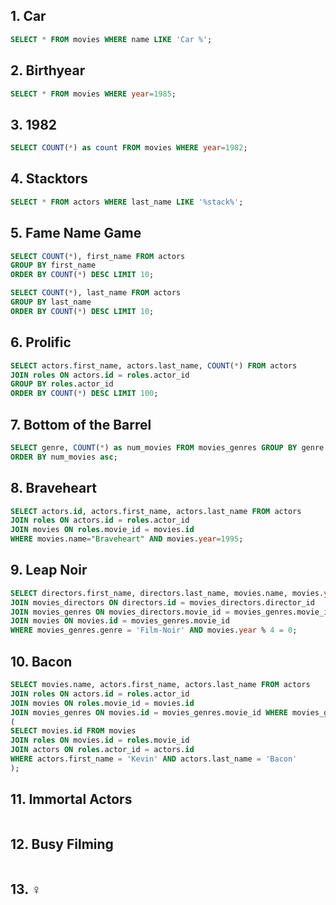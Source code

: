 ## 1. Car
``` sql
SELECT * FROM movies WHERE name LIKE 'Car %';
```

## 2. Birthyear
``` sql
SELECT * FROM movies WHERE year=1985;
```

## 3. 1982
``` sql
SELECT COUNT(*) as count FROM movies WHERE year=1982;
```

## 4. Stacktors
``` sql
SELECT * FROM actors WHERE last_name LIKE '%stack%';
```

## 5. Fame Name Game
``` sql
SELECT COUNT(*), first_name FROM actors 
GROUP BY first_name 
ORDER BY COUNT(*) DESC LIMIT 10;

SELECT COUNT(*), last_name FROM actors 
GROUP BY last_name 
ORDER BY COUNT(*) DESC LIMIT 10;
```

## 6. Prolific
``` sql
SELECT actors.first_name, actors.last_name, COUNT(*) FROM actors 
JOIN roles ON actors.id = roles.actor_id 
GROUP BY roles.actor_id 
ORDER BY COUNT(*) DESC LIMIT 100;
```

## 7. Bottom of the Barrel
``` sql
SELECT genre, COUNT(*) as num_movies FROM movies_genres GROUP BY genre 
ORDER BY num_movies asc;
```

## 8. Braveheart
``` sql
SELECT actors.id, actors.first_name, actors.last_name FROM actors 
JOIN roles ON actors.id = roles.actor_id 
JOIN movies ON roles.movie_id = movies.id 
WHERE movies.name="Braveheart" AND movies.year=1995;
```

## 9. Leap Noir
``` sql
SELECT directors.first_name, directors.last_name, movies.name, movies.year FROM directors 
JOIN movies_directors ON directors.id = movies_directors.director_id 
JOIN movies_genres ON movies_directors.movie_id = movies_genres.movie_id 
JOIN movies ON movies.id = movies_genres.movie_id 
WHERE movies_genres.genre = 'Film-Noir' AND movies.year % 4 = 0;
```

## 10. Bacon
``` sql
SELECT movies.name, actors.first_name, actors.last_name FROM actors 
JOIN roles ON actors.id = roles.actor_id 
JOIN movies ON roles.movie_id = movies.id 
JOIN movies_genres ON movies.id = movies_genres.movie_id WHERE movies_genres.genre = 'Drama' AND movies.id IN
(
SELECT movies.id FROM movies 
JOIN roles ON movies.id = roles.movie_id 
JOIN actors ON roles.actor_id = actors.id 
WHERE actors.first_name = 'Kevin' AND actors.last_name = 'Bacon'
);

```

## 11. Immortal Actors
``` sql
```


## 12. Busy Filming
``` sql
```

## 13. ♀
``` sql
```
